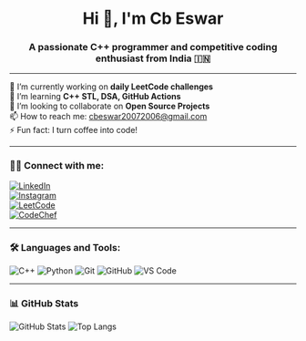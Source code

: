 <h1 align="center">Hi 👋, I'm Cb Eswar</h1>
<h3 align="center">A passionate C++ programmer and competitive coding enthusiast from India 🇮🇳</h3>

---

🔭 I’m currently working on **daily LeetCode challenges**  
🌱 I’m learning **C++ STL, DSA, GitHub Actions**  
👯 I’m looking to collaborate on **Open Source Projects**  
📫 How to reach me: cbeswar20072006@gmail.com  
⚡ Fun fact: I turn coffee into code!

---

### 🧑‍💻 Connect with me:
[![LinkedIn](https://img.shields.io/badge/-LinkedIn-blue?logo=linkedin&logoColor=white)](https://www.linkedin.com/in/eswar-chandra-reddy-82a5062b6)  
[![Instagram](https://img.shields.io/badge/-Instagram-E4405F?logo=instagram&logoColor=white)](https://www.instagram.com/c_b_eswar_07)  
[![LeetCode](https://img.shields.io/badge/-LeetCode-FFA116?logo=leetcode&logoColor=black)](https://leetcode.com/u/cbeswar/)  
[![CodeChef](https://img.shields.io/badge/-CodeChef-5B4638?logo=codechef&logoColor=white)](https://www.codechef.com/users/cbeswar)

---

### 🛠️ Languages and Tools:
![C++](https://img.shields.io/badge/C++-00599C?style=flat&logo=cplusplus&logoColor=white)
![Python](https://img.shields.io/badge/Python-3776AB?style=flat&logo=python&logoColor=white)
![Git](https://img.shields.io/badge/Git-F05032?style=flat&logo=git&logoColor=white)
![GitHub](https://img.shields.io/badge/GitHub-181717?style=flat&logo=github&logoColor=white)
![VS Code](https://img.shields.io/badge/VSCode-007ACC?style=flat&logo=visual-studio-code&logoColor=white)

---

### 📊 GitHub Stats
![GitHub Stats](https://github-readme-stats.vercel.app/api?username=CB-ESWAR&show_icons=true&theme=tokyonight)
![Top Langs](https://github-readme-stats.vercel.app/api/top-langs/?username=CB-ESWAR&layout=compact&theme=tokyonight)
